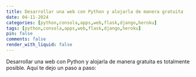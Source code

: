 ```yaml
---
title: Desarrollar una web con Python y alojarla de manera gratuita
date: 04-11-2024
categories: [python,consola,apps,web,flask,django,heroku]
tags: [python,consola,apps,web,flask,django,heroku]
pin: false
comments: false
render_with_liquid: false
---
```


Desarrollar una web con Python y alojarla de manera gratuita es totalmente posible. Aquí te dejo un paso a paso:
